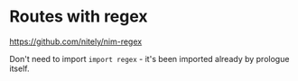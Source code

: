 # Routes with regex

https://github.com/nitely/nim-regex

Don't need to import `import regex` - it's been imported already by prologue itself.